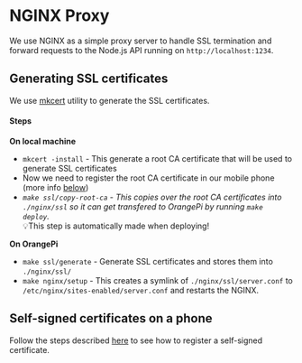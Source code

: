 # NGINX Proxy

We use NGINX as a simple proxy server to handle SSL termination and forward requests to the Node.js API running on `http://localhost:1234`.

## Generating SSL certificates
We use [mkcert](https://github.com/FiloSottile/mkcert) utility to generate the SSL certificates.

#### Steps

**On local machine**
- `mkcert -install` - This generate a root CA certificate that will be used to generate SSL certificates
- Now we need to register the root CA certificate in our mobile phone (more info [below](#self-signed-certificates-on-a-phone))
- *`make ssl/copy-root-ca` - This copies over the root CA certificates into `./nginx/ssl` so it can get transfered to OrangePi by running `make deploy`.* <br>
💡This step is automatically made when deploying!

**On OrangePi**

- `make ssl/generate` - Generate SSL certificates and stores them into `./nginx/ssl/`
- `make nginx/setup` - This creates a symlink of `./nginx/ssl/server.conf` to `/etc/nginx/sites-enabled/server.conf` and restarts the NGINX.

## Self-signed certificates on a phone

Follow the steps described [here](https://jozefcipa.com/blog/self-signed-ssl-certificates-on-ios) to see how to register a self-signed certificate.